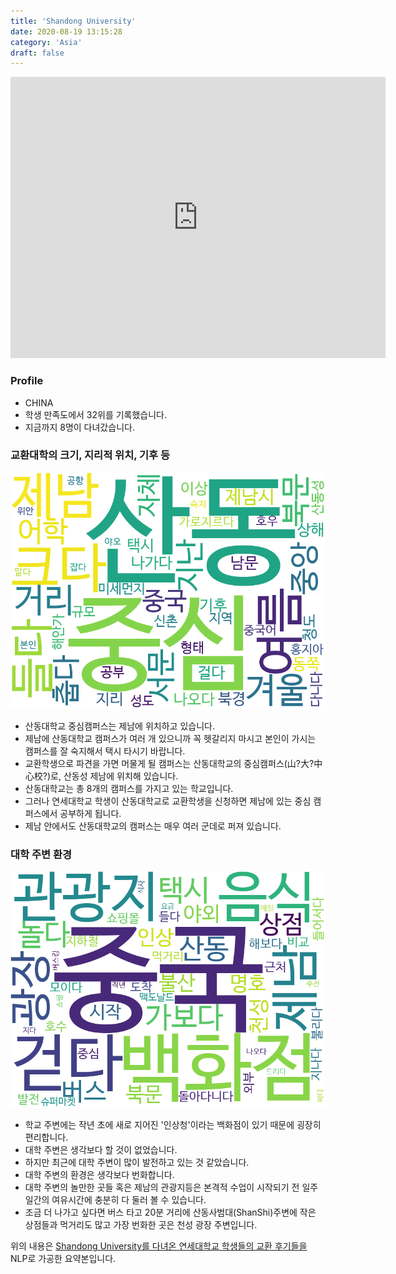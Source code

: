 ```yaml
---
title: 'Shandong University'
date: 2020-08-19 13:15:28
category: 'Asia'
draft: false
---
```


<iframe
width="600"
height="450"
frameborder="0" style="border:0"
src="https://www.google.com/maps/embed/v1/place?key=AIzaSyC9e1AME-pVmWC4hBpFdu5S4dKzyepa3HQ&q=Shandong+University&center=36.64893,117.02901399999999&zoom=14" allowfullscreen>
</iframe>

### Profile

* CHINA
* 학생 만족도에서 32위를 기록했습니다.
* 지금까지 8명이 다녀갔습니다. 

### 교환대학의 크기, 지리적 위치, 기후 등

![gen_info-WordCloud](../univ_wordclouds_okt/gen_info/CN000010_gen_info_okt.png)

* 산동대학교 중심캠퍼스는 제남에 위치하고 있습니다.
* 제남에 산동대학교 캠퍼스가 여러 개 있으니까 꼭 헷갈리지 마시고 본인이 가시는 캠퍼스를 잘 숙지해서 택시 타시기 바랍니다.
* 교환학생으로 파견을 가면 머물게 될 캠퍼스는 산동대학교의 중심캠퍼스(山?大?中心校?)로, 산동성 제남에 위치해 있습니다.
* 산동대학교는 총 8개의 캠퍼스를 가지고 있는 학교입니다.
* 그러나 연세대학교 학생이 산동대학교로 교환학생을 신청하면 제남에 있는 중심 캠퍼스에서 공부하게 됩니다.
* 제남 안에서도 산동대학교의 캠퍼스는 매우 여러 군데로 퍼져 있습니다.


### 대학 주변 환경

![env_info-WordCloud](../univ_wordclouds_okt/env_info/CN000010_env_info_okt.png)

* 학교 주변에는 작년 초에 새로 지어진 '인상청'이라는 백화점이 있기 때문에 굉장히 편리합니다.
* 대학 주변은 생각보다 할 것이 없었습니다.
* 하지만 최근에 대학 주변이 많이 발전하고 있는 것 같았습니다.
* 대학 주변의 환경은 생각보다 번화합니다.
* 대학 주변의 놀만한 곳들 혹은 제남의 관광지등은 본격적 수업이 시작되기 전 일주일간의 여유시간에 충분히 다 둘러 볼 수 있습니다.
* 조금 더 나가고 싶다면 버스 타고 20분 거리에 산동사범대(ShanShi)주변에 작은 상점들과 먹거리도 많고 가장 번화한 곳은 천성 광장 주변입니다.


위의 내용은 [Shandong University를 다녀온 연세대학교 학생들의 교환 후기들을](http://oia.yonsei.ac.kr/partner/expReport.asp?ucode=CN000010&bgbn=A) NLP로 가공한 요약본입니다. 
